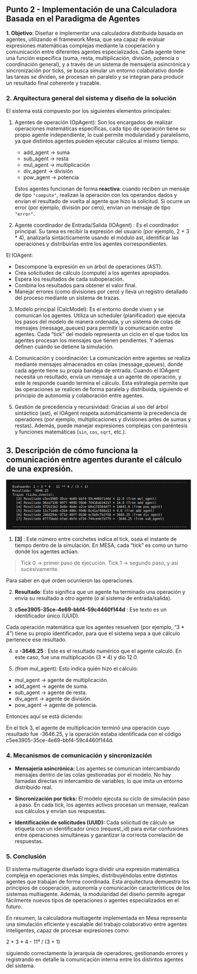## Punto 2 - Implementación de una Calculadora Basada en el Paradigma de Agentes


**1. Objetivo**: Diseñar e implementar una calculadora distribuida basada en agentes, utilizando el framework Mesa, que sea capaz de evaluar expresiones matemáticas complejas mediante la cooperación y comunicación entre diferentes agentes especializados. Cada agente tiene una función específica (suma, resta, multiplicación, división, potencia o coordinación general), y a través de un sistema de mensajería asincrónica y sincronización por ticks, se busca simular un entorno colaborativo donde las tareas se dividen, se procesan en paralelo y se integran para producir un resultado final coherente y trazable.

### **2. Arquitectura general del sistema y diseño de la solución**

El sistema está compuesto por los siguientes elementos principales:

1. Agentes de operación (OpAgent): Son los encargados de realizar operaciones matemáticas específicas, cada tipo de operación tiene su propio agente independiente, lo cual permite modularidad y paralelismo, ya que distintos agentes pueden ejecutar cálculos al mismo tiempo.

   * add_agent → suma
   * sub_agent → resta
   * mul_agent → multiplicación
   * div_agent → división
   * pow_agent → potencia
     
   Estos agentes funcionan de forma **reactiva**: cuando reciben un mensaje de tipo `"compute"`, realizan la operación con los operandos dados y envían el resultado de vuelta al agente que hizo la solicitud. Si ocurre un error (por ejemplo, división por cero), envían un mensaje de tipo `"error"`.

2. Agente coordinador de Entrada/Salida (IOAgent) : Es el coordinador principal. Su tarea es recibir la expresión del usuario (por ejemplo, 2 + 3 * 4), analizarla sintácticamente usando el módulo ast, identificar las operaciones y distribuirlas entre los agentes correspondientes.
   
 El IOAgent:
 
   * Descompone la expresión en un árbol de operaciones (AST).
   * Crea solicitudes de cálculo (compute) a los agentes apropiados.
   * Espera los resultados de cada suboperación.
   * Combina los resultados para obtener el valor final.
   * Manejar errores (como divisiones por cero) y lleva un registro detallado del proceso mediante un sistema de trazas.

3. Modelo principal (CalcModel): Es el entorno donde viven y se comunican los agentes. Utiliza un scheduler (planificador) que ejecuta los pasos del modelo de manera ordenada, y un sistema de colas de mensajes (message_queues) para permitir la comunicación entre agentes. Cada “tick” del modelo representa un ciclo en el que todos los agentes procesan los mensajes que tienen pendientes. Y ademas definen cuándo se detiene la simulación.

4. Comunicación y coordinación: La comunicación entre agentes se realiza mediante mensajes almacenados en colas (message_queues), donde cada agente tiene su propia bandeja de entrada. Cuando el IOAgent necesita un resultado, envía un mensaje a un agente de operación, y este le responde cuando termina el cálculo.
   Esta estrategia permite que las operaciones se realicen de forma paralela y distribuida, siguiendo el principio de autonomía y colaboración entre agentes.

5. Gestión de precedencia y recursividad: Gracias al uso del árbol sintáctico (ast), el IOAgent respeta automáticamente la precedencia de operadores (por ejemplo, multiplicaciones y divisiones antes de sumas y restas). Además, puede manejar expresiones complejas con paréntesis y funciones matemáticas (`sin`, `cos`, `sqrt`, etc.).


## 3. Descripción de cómo funciona la comunicación entre agentes durante el cálculo de una expresión.
![Diagrama c1](../Imagenes/c6.png)

 1. **[3]** : Este número entre corchetes indica el tick, osea el instante de tiempo dentro de la simulación.
En MESA, cada “tick” es como un turno donde los agentes actúan.

>  Tick 0 → primer paso de ejecución.
>  Tick 1 → segundo paso, y así sucesivamente.

Para saber en qué orden ocurrieron las operaciones.

 2. **Resultado**: Esto significa que un agente ha terminado una operación y envía su resultado a otro agente (o al sistema de entrada/salida).

 3. **c5ee3905-35ce-4e69-bbf4-59c4460f144d** : Ese texto es un identificador único (UUID).

Cada operación matemática que los agentes resuelven (por ejemplo, “3 * 4”) tiene su propio identificador, para que el sistema sepa a qué cálculo pertenece ese resultado.

 4. **= -3646.25** : Este es el resultado numérico que el agente calculó.
En este caso, fue una multiplicación (3 * 4) y dio 12.0.

 5. (from mul_agent): Esto indica quién hizo el cálculo:

* mul_agent → agente de multiplicación.
* add_agent → agente de suma.
* sub_agent → agente de resta.
* div_agent → agente de división.
* pow_agent → agente de potencia.

Entonces aquí se está diciendo:

En el tick 3, el agente de multiplicación terminó una operación cuyo resultado fue -3646.25, y la operación estaba identificada con el código c5ee3905-35ce-4e69-bbf4-59c4460f144d.


### **4. Mecanismos de comunicación y sincronización**

* **Mensajería asincrónica:** Los agentes se comunican intercambiando mensajes dentro de las colas gestionadas por el modelo. No hay llamadas directas ni intercambio de variables, lo que imita un entorno distribuido real.

* **Sincronización por ticks:** El modelo ejecuta su ciclo de simulación paso a paso. En cada tick, los agentes activos procesan un mensaje, realizan sus cálculos y envían sus respuestas.

* **Identificación de solicitudes (UUID):** Cada solicitud de cálculo se etiqueta con un identificador único (request_id) para evitar confusiones entre operaciones simultáneas y garantizar la correcta correlación de respuestas.
  
### **5. Conclusión**

El sistema multiagente diseñado logra dividir una expresión matemática compleja en operaciones más simples, distribuyéndolas entre distintos agentes que trabajan de forma coordinada.
Esta arquitectura demuestra los principios de cooperación, autonomía y comunicación característicos de los sistemas multiagente.
Además, la modularidad del diseño permite agregar fácilmente nuevos tipos de operaciones o agentes especializados en el futuro.

En resumen, la calculadora multiagente implementada en Mesa representa una simulación eficiente y escalable del trabajo colaborativo entre agentes inteligentes, capaz de procesar expresiones como:

2 + 3 * 4 - 11⁴ / (3 + 1)

siguiendo correctamente la jerarquía de operadores, gestionando errores y registrando en detalle la comunicación interna entre los distintos agentes del sistema.



